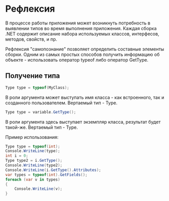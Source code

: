 # Рефлексия

В процессе работы приложения может возникнуть потребность в выявлении типов во время выполнения приложения. Каждая сборка .NET содержит описание набора используемых классов, интерфесов, методов, свойств, и пр. 

Рефлексия "самопознание" позволяет определить составные элементы сборки. Одним из самых простых способов получить информацию об объекте - использовать оператор typeof либо оператор GetType.

## Получение типа
```csharp
Type type = typeof(MyClass);
```
В роли аргумента может выступать имя класса - как встроенного, так и созданного пользователем.
Вертаемый тип - Type.

```csharp
Type type = variable.GetType();
```
В роли аргумента здесь выступает экземпляр класса, результат будет такой-же.
Вертаемый тип - Type.

Пример использования:
```csharp
Type type = typeof(int);
Console.WriteLine(type);
int i = 0;
Type type2 = i.GetType();
Console.WriteLine(type2);
Console.WriteLine(i.GetType().Attributes);
var types = typeof(int).GetFields();
foreach (var v in types)
{
    Console.WriteLine(v);
}
```




